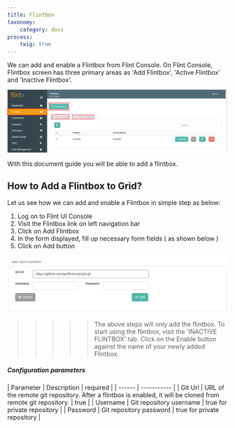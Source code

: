 ```yaml
---
title: Flintbox
taxonomy:
    category: docs
process:
	twig: true
---
```

We can add and enable a Flintbox from Flint Console.
On Flint Console, Flintbox screen has three primary areas as 'Add Flintbox', 'Active Flintbox' and 'Inactive Flintbox'.

![flintbox_console](flintbox-console.png)

With this document guide you will be able to add a flintbox.

## How to Add a Flintbox to Grid?

Let us see how we can add and enable a Flintbox in simple step as below:

1. Log on to Flint UI Console
2. Visit the Flintbox link on left navigation bar
3. Click on Add Flintbox
4. In the form displayed, fill up necessary form fields ( as shown below )
5. Click on Add button

![add_flintbox](add-flintbox.png)

>>>>> The above steps will only add the flintbox. To start using the flintbox, visit the 'INACTIVE FLINTBOX' tab. Click on the Enable button against the name of your newly added Flintbox.

##### Configuration parameters
| Parameter | Description | required |
| ------ | ----------- |
| Git Url | URL of the remote git repository. After a flintbox is enabled, it will be cloned from remote git repository.  | true |
| Username | Git repository username | true for private repository |
| Password | Git repository password | true for private repository |




